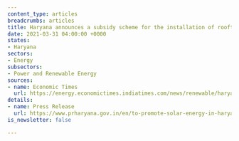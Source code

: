 ```yaml
---
content_type: articles
breadcrumbs: articles
title: Haryana announces a subsidy scheme for the installation of rooftop solar
date: 2021-03-31 04:00:00 +0000
states:
- Haryana
sectors:
- Energy
subsectors:
- Power and Renewable Energy
sources:
- name: Economic Times
  url: https://energy.economictimes.indiatimes.com/news/renewable/haryana-announces-subsidy-on-rooftop-solar-power-plants/81698922
details:
- name: Press Release
  url: https://www.prharyana.gov.in/en/to-promote-solar-energy-in-haryana-the-dakshin-haryana-bijli-vitaran-nigam-has-implemented-a-scheme
is_newsletter: false

---
```

